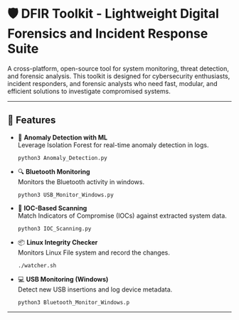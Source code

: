 # 🛡️ DFIR Toolkit - Lightweight Digital Forensics and Incident Response Suite

A cross-platform, open-source tool for system monitoring, threat detection, and forensic analysis. This toolkit is designed for cybersecurity enthusiasts, incident responders, and forensic analysts who need fast, modular, and efficient solutions to investigate compromised systems.

---

## 🚀 Features

- 📁 **Anomaly Detection with ML**  
  Leverage Isolation Forest for real-time anomaly detection in logs.
  ```
  python3 Anomaly_Detection.py
  ```
- 🔍 **Bluetooth Monitoring**  
  Monitors the Bluetooth activity in windows.
  ```
  python3 USB_Monitor_Windows.py
  ```
- 🔗 **IOC-Based Scanning**  
  Match Indicators of Compromise (IOCs) against extracted system data.
  ```
  python3 IOC_Scanning.py
  ```
- 📦 **Linux Integrity Checker**  
  Monitors Linux File system and record the changes.
  ```
  ./watcher.sh
  ```
- 💻 **USB Monitoring (Windows)**  
  Detect new USB insertions and log device metadata.
  ```
  python3 Bluetooth_Monitor_Windows.p
  ```

---

